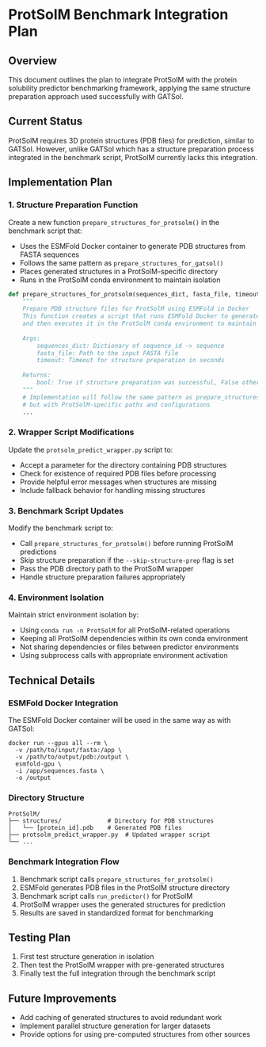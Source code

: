# ProtSolM Benchmark Integration Plan

## Overview

This document outlines the plan to integrate ProtSolM with the protein solubility predictor benchmarking framework, applying the same structure preparation approach used successfully with GATSol.

## Current Status

ProtSolM requires 3D protein structures (PDB files) for prediction, similar to GATSol. However, unlike GATSol which has a structure preparation process integrated in the benchmark script, ProtSolM currently lacks this integration.

## Implementation Plan

### 1. Structure Preparation Function

Create a new function `prepare_structures_for_protsolm()` in the benchmark script that:

- Uses the ESMFold Docker container to generate PDB structures from FASTA sequences
- Follows the same pattern as `prepare_structures_for_gatsol()`
- Places generated structures in a ProtSolM-specific directory
- Runs in the ProtSolM conda environment to maintain isolation

```python
def prepare_structures_for_protsolm(sequences_dict, fasta_file, timeout=300):
    """
    Prepare PDB structure files for ProtSolM using ESMFold in Docker
    This function creates a script that runs ESMFold Docker to generate structures
    and then executes it in the ProtSolM conda environment to maintain isolation
    
    Args:
        sequences_dict: Dictionary of sequence_id -> sequence
        fasta_file: Path to the input FASTA file
        timeout: Timeout for structure preparation in seconds
        
    Returns:
        bool: True if structure preparation was successful, False otherwise
    """
    # Implementation will follow the same pattern as prepare_structures_for_gatsol
    # but with ProtSolM-specific paths and configurations
    ...
```

### 2. Wrapper Script Modifications

Update the `protsolm_predict_wrapper.py` script to:

- Accept a parameter for the directory containing PDB structures
- Check for existence of required PDB files before processing
- Provide helpful error messages when structures are missing
- Include fallback behavior for handling missing structures

### 3. Benchmark Script Updates

Modify the benchmark script to:

- Call `prepare_structures_for_protsolm()` before running ProtSolM predictions
- Skip structure preparation if the `--skip-structure-prep` flag is set
- Pass the PDB directory path to the ProtSolM wrapper
- Handle structure preparation failures appropriately

### 4. Environment Isolation

Maintain strict environment isolation by:

- Using `conda run -n ProtSolM` for all ProtSolM-related operations
- Keeping all ProtSolM dependencies within its own conda environment
- Not sharing dependencies or files between predictor environments
- Using subprocess calls with appropriate environment activation

## Technical Details

### ESMFold Docker Integration

The ESMFold Docker container will be used in the same way as with GATSol:

```
docker run --gpus all --rm \
  -v /path/to/input/fasta:/app \
  -v /path/to/output/pdb:/output \
  esmfold-gpu \
  -i /app/sequences.fasta \
  -o /output
```

### Directory Structure

```
ProtSolM/
├── structures/             # Directory for PDB structures
│   └── [protein_id].pdb    # Generated PDB files
├── protsolm_predict_wrapper.py  # Updated wrapper script
└── ...
```

### Benchmark Integration Flow

1. Benchmark script calls `prepare_structures_for_protsolm()`
2. ESMFold generates PDB files in the ProtSolM structure directory
3. Benchmark script calls `run_predictor()` for ProtSolM
4. ProtSolM wrapper uses the generated structures for prediction
5. Results are saved in standardized format for benchmarking

## Testing Plan

1. First test structure generation in isolation
2. Then test the ProtSolM wrapper with pre-generated structures
3. Finally test the full integration through the benchmark script

## Future Improvements

- Add caching of generated structures to avoid redundant work
- Implement parallel structure generation for larger datasets
- Provide options for using pre-computed structures from other sources
